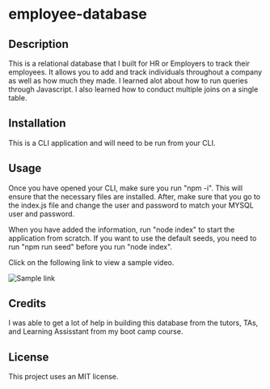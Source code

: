 # employee-database

## Description

This is a relational database that I built for HR or Employers to track their employees. It allows you to add and track individuals throughout a company as well as how much they made. I learned alot about how to run queries through Javascript. I also learned how to conduct multiple joins on a single table. 

## Installation

This is a CLI application and will need to be run from your CLI. 

## Usage

Once you have opened your CLI, make sure you run "npm -i". This will ensure that the necessary files are installed. After, make sure that you go to the index.js file and change the user and password to match your MYSQL user and password. 

When you have added the information, run "node index" to start the application from scratch. If you want to use the default seeds, you need to run "npm run seed" before you run "node index". 

Click on the following link to view a sample video. 

![Sample link](https://drive.google.com/file/d/1wjFBW1F39nZxmjzVgcJDd0zzd5f6zxbO/view)

## Credits

I was able to get a lot of help in building this database from the tutors, TAs, and Learning Assisstant from my boot camp course. 

## License

This project uses an MIT license.